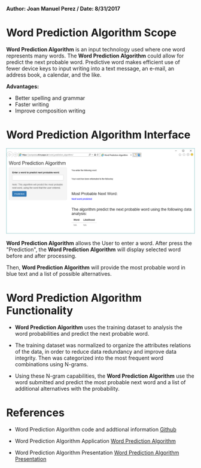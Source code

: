 **Author: Joan Manuel Perez / Date: 8/31/2017**


Word Prediction Algorithm Scope
========================================================

**Word Prediction Algorithm** is an input technology used where one word represents many words. The **Word Prediction Algorithm** could allow for predict the next probable word. Predictive word makes efficient use of fewer device keys to input writing into a text message, an e-mail, an address book, a calendar, and the like.

**Advantages:**

* Better spelling and grammar
* Faster writing
* Improve composition writing

Word Prediction Algorithm Interface
========================================================

![Word Prediction Algorithm](./pics/worprealg_FE.png)

**Word Prediction Algorithm** allows the User to enter a word. After press the "Prediction", the **Word Prediction Algorithm** will display selected word before and after processing. 

Then, **Word Prediction Algorithm** will provide the most probable word in blue text and a list of possible alternatives.

Word Prediction Algorithm Functionality
========================================================

* **Word Prediction Algorithm** uses the training dataset to analysis the word probabilities and predict the next probable word.

* The training dataset was normalized to organize the attributes relations of the data, in order to reduce data redundancy and improve data integrity.  Then was categorized into the most frequent word combinations using N-grams.

* Using these N-gram capabilities, the **Word Prediction Algorithm** use the word submitted and predict the most probable next word and a list of additional alternatives with the probability.

References
========================================================

* Word Prediction Algorithm code and addtional information [Github][1]

* Word Prediction Algorithm Application [Word Prediction Algorithm][2]

* Word Prediction Algorithm Presentation [Word Prediction Algorithm Presentation][3]


[1]: https://github.com/joanperez/capstoneproject "Github"
[2]: https://joanperez.shinyapps.io/word_prediction_algorithm/ "Word Prediction Algorithm"
[3]: http://rpubs.com/joanperez/303240/ "Word Prediction Algorithm Presentation"

